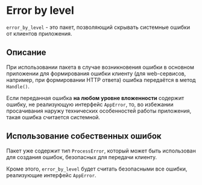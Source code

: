 # Error by level

`error_by_level` - это пакет, позволяющий скрывать системные ошибки от клиентов приложения.

## Описание
При использовании пакета в случае возникновения ошибки в основном приложении для формирования ошибки клиенту 
(для web-сервисов, например, при формировании HTTP ответа) ошибка передаётся в метод `Handle()`.

Если переданная ошибка **на любом уровне вложенности** содержит ошибку, не реализующую интерфейс `AppError`, 
то, во избежании просачивания наружу технических особенностей работы приложения, такая ошибка считается системной.

## Использование собественных ошибок
Пакет уже содержит тип `ProcessError`, который может быть использован для создания ошибок, 
безопасных для передачи клиенту.

Кроме этого, `error_by_level` будет считать безопасными все ошибки, реализующие интерфейс `AppError`.
